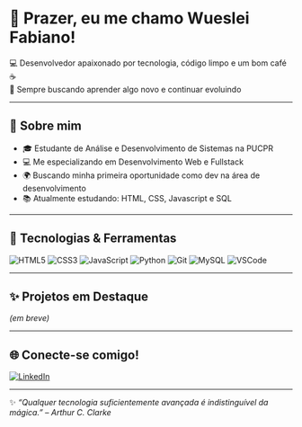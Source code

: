 # 👋 Prazer, eu me chamo Wueslei Fabiano!

💻 Desenvolvedor apaixonado por tecnologia, código limpo e um bom café ☕  
🎯 Sempre buscando aprender algo novo e continuar evoluindo

---

## 🚀 Sobre mim
- 🎓 Estudante de Análise e Desenvolvimento de Sistemas na PUCPR
- 💻 Me especializando em Desenvolvimento Web e Fullstack
- 🌍 Buscando minha primeira oportunidade como dev na área de desenvolvimento
- 📚 Atualmente estudando: HTML, CSS, Javascript e SQL

---

## 🚀 Tecnologias & Ferramentas
![HTML5](https://img.shields.io/badge/HTML5-E34F26?style=flat&logo=html5&logoColor=fff)
![CSS3](https://img.shields.io/badge/CSS3-1572B6?style=flat&logo=css3&logoColor=fff)
![JavaScript](https://img.shields.io/badge/JavaScript-F7DF1E?style=flat&logo=javascript&logoColor=000)
![Python](https://img.shields.io/badge/Python-3776AB?style=flat&logo=python&logoColor=fff)
![Git](https://img.shields.io/badge/Git-F05032?style=flat&logo=git&logoColor=fff)
![MySQL](https://img.shields.io/badge/-MySQL-4479A1?style=flat&logo=mysql&logoColor=white)
![VSCode](https://img.shields.io/badge/VSCode-007ACC?style=flat&logo=visual-studio-code&logoColor=fff)

---

## ✨ Projetos em Destaque
*(em breve)*

---

## 🌐 Conecte-se comigo!

[![LinkedIn](https://img.shields.io/badge/-LinkedIn-0A66C2?style=flat&logo=linkedin&logoColor=white)](https://www.linkedin.com/in/wueslei-fabiano-8b0847308/)

---

✨ *“Qualquer tecnologia suficientemente avançada é indistinguível da mágica.” – Arthur C. Clarke*
